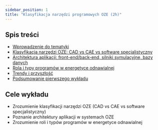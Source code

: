 ```yaml
---
sidebar_position: 1
title: "Klasyfikacja narzędzi programowych OZE (2h)"
---
```


## Spis treści

- [Wprowadzenie do tematyki](./01-wprowadzenie-do-tematyki.md)
- [Klasyfikacja narzędzi OZE: CAD vs CAE vs software specjalistyczny](./02-klasyfikacja-narzedzi-oze.md)
- [Architektura aplikacji: front-end/back-end, silniki symulacyjne, bazy danych](./03-architektura-aplikacji.md)
- [Rola i typy programów w energetyce odnawialnej](./04-rola-i-typy-programow.md)
- [Trendy i przyszłość](./05-trendy-i-przyszlosc.md)
- [Podsumowanie pierwszego wykładu](./06-podsumowanie.md)

## Cele wykładu

- Zrozumienie klasyfikacji narzędzi OZE (CAD vs CAE vs software specjalistyczny)
- Poznanie architektury aplikacji w systemach OZE
- Zrozumienie roli i typów programów w energetyce odnawialnej

